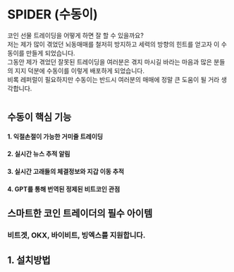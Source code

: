 # SPIDER (수동이)
코인 선물 트레이딩을 어떻게 하면 잘 할 수 있을까요?  
저는 제가 많이 겪었던 뇌동매매를 철저히 방지하고 세력의 방향의 힌트를 얻고자 이 수동이를 만들게 되었습니다.  
그동안 제가 겪었던 잘못된 트레이딩을 여러분은 겪지 마시길 바라는 마음과 많은 분들의 지지 덕분에 수동이를 이렇게 배포하게 되었습니다.  
비록 레퍼럴이 필요하지만 수동이는 반드시 여러분의 매매에 정말 큰 도움이 될 거라 생각합니다.  
# 
## 수동이 핵심 기능
#### 1. 익절손절이 가능한 거미줄 트레이딩
#### 2. 실시간 뉴스 추적 알림
#### 3. 실시간 고래들의 체결정보와 지갑 이동 추적
#### 4. GPT를 통해 번역된 정제된 비트코인 관점

## 스마트한 코인 트레이더의 필수 아이템
### 비트겟, OKX, 바이비트, 빙엑스를 지원합니다.

## 1. 설치방법
